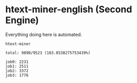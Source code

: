 # htext-miner-english (Second Engine)

Everything doing here is automated.

```
htext-miner

total: 9890/9523 (103.8538275753439%)

job0: 2231
job1: 2511
job2: 3372
job3: 1776
```